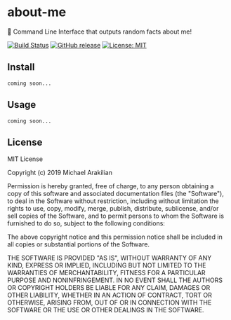 # about-me

:speech_balloon: Command Line Interface that outputs random facts about me!

[![Build Status](https://travis-ci.com/arakilian0/about-me.svg?branch=master)](https://travis-ci.com/arakilian0/about-me) [![GitHub release](https://img.shields.io/github/release/arakilian0/about-me.svg)](https://github.com/arakilian0/about-me/releases/) [![License: MIT](https://img.shields.io/badge/License-MIT-yellow.svg)](https://github.com/arakilian0/about-me/blob/master/LICENSE.md)

## Install
```
coming soon...
```

## Usage
```
coming soon...
```

## License
MIT License

Copyright (c) 2019 Michael Arakilian

Permission is hereby granted, free of charge, to any person obtaining a copy
of this software and associated documentation files (the "Software"), to deal
in the Software without restriction, including without limitation the rights
to use, copy, modify, merge, publish, distribute, sublicense, and/or sell
copies of the Software, and to permit persons to whom the Software is
furnished to do so, subject to the following conditions:

The above copyright notice and this permission notice shall be included in all
copies or substantial portions of the Software.

THE SOFTWARE IS PROVIDED "AS IS", WITHOUT WARRANTY OF ANY KIND, EXPRESS OR
IMPLIED, INCLUDING BUT NOT LIMITED TO THE WARRANTIES OF MERCHANTABILITY,
FITNESS FOR A PARTICULAR PURPOSE AND NONINFRINGEMENT. IN NO EVENT SHALL THE
AUTHORS OR COPYRIGHT HOLDERS BE LIABLE FOR ANY CLAIM, DAMAGES OR OTHER
LIABILITY, WHETHER IN AN ACTION OF CONTRACT, TORT OR OTHERWISE, ARISING FROM,
OUT OF OR IN CONNECTION WITH THE SOFTWARE OR THE USE OR OTHER DEALINGS IN THE
SOFTWARE.
